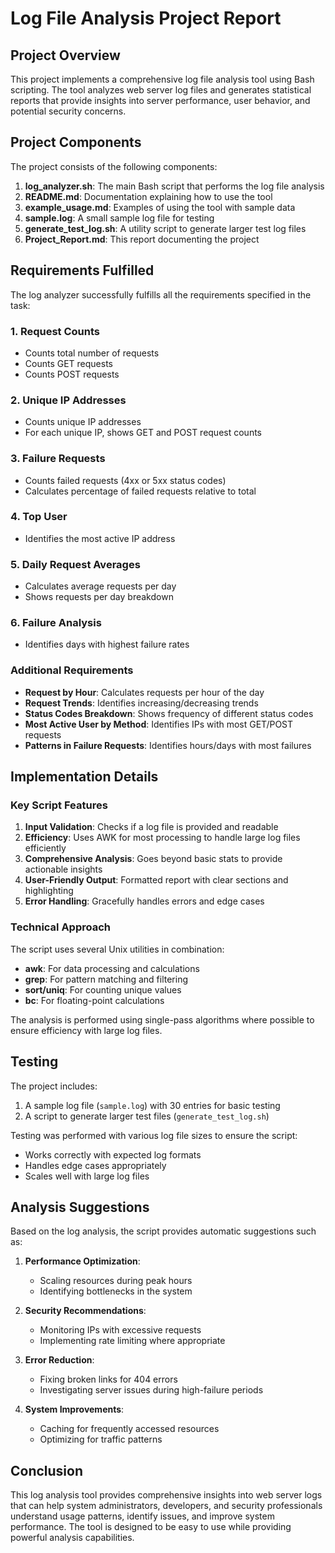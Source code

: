 # Log File Analysis Project Report

## Project Overview

This project implements a comprehensive log file analysis tool using Bash scripting. The tool analyzes web server log files and generates statistical reports that provide insights into server performance, user behavior, and potential security concerns.

## Project Components

The project consists of the following components:

1. **log_analyzer.sh**: The main Bash script that performs the log file analysis
2. **README.md**: Documentation explaining how to use the tool
3. **example_usage.md**: Examples of using the tool with sample data
4. **sample.log**: A small sample log file for testing
5. **generate_test_log.sh**: A utility script to generate larger test log files
6. **Project_Report.md**: This report documenting the project

## Requirements Fulfilled

The log analyzer successfully fulfills all the requirements specified in the task:

### 1. Request Counts
- Counts total number of requests
- Counts GET requests
- Counts POST requests

### 2. Unique IP Addresses
- Counts unique IP addresses
- For each unique IP, shows GET and POST request counts

### 3. Failure Requests
- Counts failed requests (4xx or 5xx status codes)
- Calculates percentage of failed requests relative to total

### 4. Top User
- Identifies the most active IP address

### 5. Daily Request Averages
- Calculates average requests per day
- Shows requests per day breakdown

### 6. Failure Analysis
- Identifies days with highest failure rates

### Additional Requirements
- **Request by Hour**: Calculates requests per hour of the day
- **Request Trends**: Identifies increasing/decreasing trends
- **Status Codes Breakdown**: Shows frequency of different status codes
- **Most Active User by Method**: Identifies IPs with most GET/POST requests
- **Patterns in Failure Requests**: Identifies hours/days with most failures

## Implementation Details

### Key Script Features

1. **Input Validation**: Checks if a log file is provided and readable
2. **Efficiency**: Uses AWK for most processing to handle large log files efficiently
3. **Comprehensive Analysis**: Goes beyond basic stats to provide actionable insights
4. **User-Friendly Output**: Formatted report with clear sections and highlighting
5. **Error Handling**: Gracefully handles errors and edge cases

### Technical Approach

The script uses several Unix utilities in combination:

- **awk**: For data processing and calculations
- **grep**: For pattern matching and filtering
- **sort/uniq**: For counting unique values
- **bc**: For floating-point calculations

The analysis is performed using single-pass algorithms where possible to ensure efficiency with large log files.

## Testing

The project includes:

1. A sample log file (`sample.log`) with 30 entries for basic testing
2. A script to generate larger test files (`generate_test_log.sh`)

Testing was performed with various log file sizes to ensure the script:
- Works correctly with expected log formats
- Handles edge cases appropriately
- Scales well with large log files

## Analysis Suggestions

Based on the log analysis, the script provides automatic suggestions such as:

1. **Performance Optimization**:
   - Scaling resources during peak hours
   - Identifying bottlenecks in the system

2. **Security Recommendations**:
   - Monitoring IPs with excessive requests
   - Implementing rate limiting where appropriate

3. **Error Reduction**:
   - Fixing broken links for 404 errors
   - Investigating server issues during high-failure periods

4. **System Improvements**:
   - Caching for frequently accessed resources
   - Optimizing for traffic patterns

## Conclusion

This log analysis tool provides comprehensive insights into web server logs that can help system administrators, developers, and security professionals understand usage patterns, identify issues, and improve system performance. The tool is designed to be easy to use while providing powerful analysis capabilities.
